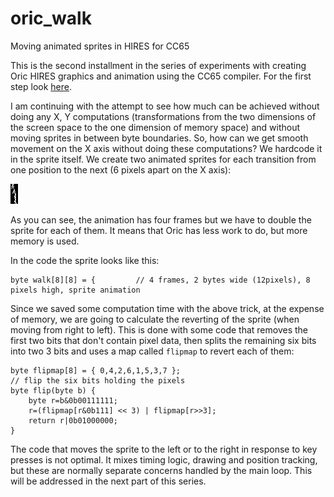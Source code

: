 # oric_walk
Moving animated sprites in HIRES for CC65

This is the second installment in the series of experiments with creating Oric HIRES graphics and animation using the CC65 compiler. For the first step look [here](https://github.com/mihai-dragan/oric_sprite).

I am continuing with the attempt to see how much can be achieved without doing any X, Y computations (transformations from the two dimensions of the screen space to the one dimension of memory space) and without moving sprites in between byte boundaries. So, how can we get smooth movement on the X axis  without doing these computations? We hardcode it in the sprite itself. We create two animated sprites for each transition from one position to the next (6 pixels apart on the X axis):

![sprites with transition hardcoded](images/walking1.png)

As you can see, the animation has four frames but we have to double the sprite for each of them. It means that Oric has less work to do, but more memory is used.

In the code the sprite looks like this:

    byte walk[8][8] = {         // 4 frames, 2 bytes wide (12pixels), 8 pixels high, sprite animation

Since we saved some computation time with the above trick, at the expense of memory, we are going to calculate the reverting of the sprite (when moving from right to left). This is done with some code that removes the first two bits that don't contain pixel data, then splits the remaining six bits into two 3 bits and uses a map called `flipmap` to revert each of them:

    byte flipmap[8] = { 0,4,2,6,1,5,3,7 };
    // flip the six bits holding the pixels
    byte flip(byte b) {
        byte r=b&0b00111111;
        r=(flipmap[r&0b111] << 3) | flipmap[r>>3];
        return r|0b01000000;
    }

The code that moves the sprite to the left or to the right in response to key presses is not optimal. It mixes timing logic, drawing and position tracking, but these are normally separate concerns handled by the main loop. This will be addressed in the next part of this series.
